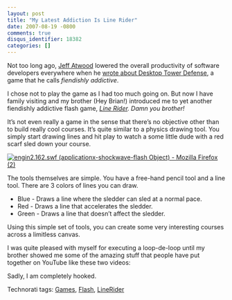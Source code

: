 ```yaml
---
layout: post
title: "My Latest Addiction Is Line Rider"
date: 2007-08-19 -0800
comments: true
disqus_identifier: 18382
categories: []
---
```

Not too long ago, [Jeff
Atwood](http://www.codinghorror.com/blog/ "CodingHorror") lowered the
overall productivity of software developers everywhere when he [wrote
about Desktop Tower
Defense](http://www.codinghorror.com/blog/archives/000872.html "How to get rich programming"),
a game that he calls *fiendishly addictive*.

I chose not to play the game as I had too much going on. But now I have
family visiting and my brother (Hey Brian!) introduced me to yet another
fiendishly addictive flash game, *[Line
Rider](http://www.official-linerider.com/images/engin2.162.swf "Line Rider").
Damn you brother!*

It’s not even really a game in the sense that there’s no objective other
than to build really cool courses. It’s quite similar to a physics
drawing tool. You simply start drawing lines and hit play to watch a
some little dude with a red scarf sled down your course.

[![engin2.162.swf (applicationx-shockwave-flash Object) - Mozilla
Firefox
(2)](http://haacked.com/images/haacked_com/WindowsLiveWriter/MyLatestAddictionIsLineRider_CF3B/engin2.162.swf%20(applicationx-shockwave-flash%20Object)%20-%20Mozilla%20Firefox%20(2)_thumb_1.png)](http://haacked.com/images/haacked_com/WindowsLiveWriter/MyLatestAddictionIsLineRider_CF3B/engin2.162.swf%20(applicationx-shockwave-flash%20Object)%20-%20Mozilla%20Firefox%20(2)_1.png)

The tools themselves are simple. You have a free-hand pencil tool and a
line tool. There are 3 colors of lines you can draw.

-   Blue - Draws a line where the sledder can sled at a normal pace.
-   Red - Draws a line that accelerates the sledder.
-   Green - Draws a line that doesn’t affect the sledder.

Using this simple set of tools, you can create some very interesting
courses across a limitless canvas.

I was quite pleased with myself for executing a loop-de-loop until my
brother showed me some of the amazing stuff that people have put
together on YouTube like these two videos:

Sadly, I am completely hooked.

Technorati tags: [Games](http://technorati.com/tags/Games),
[Flash](http://technorati.com/tags/Flash),
[LineRider](http://technorati.com/tags/LineRider)

